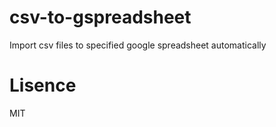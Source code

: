 # csv-to-gspreadsheet

Import csv files to specified google spreadsheet automatically

# Lisence

MIT

